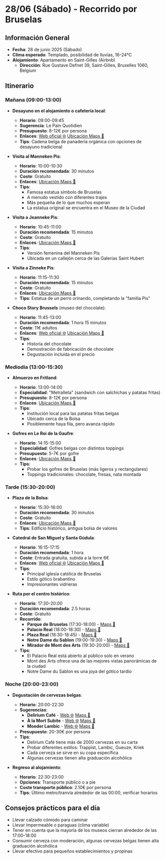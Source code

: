 # 28/06 (Sábado) - Recorrido por Bruselas

## Información General
- **Fecha**: 28 de junio 2025 (Sábado)
- **Clima esperado**: Templado, posibilidad de lluvias, 16-24°C
- **Alojamiento**: Apartamento en Saint-Gilles (Airbnb)
  * **Dirección**: Rue Gustave Defnet 39, Saint-Gilles, Bruxelles 1060, Belgium

## Itinerario

### Mañana (09:00-13:00)
* **Desayuno en el alojamiento o cafetería local**:
  * **Horario**: 09:00-09:45
  * **Sugerencia**: Le Pain Quotidien
  * **Presupuesto**: 8-12€ por persona
  * **Enlaces**: [Web oficial 🌐](https://www.lepainquotidien.com) [Ubicación Maps 📍](https://www.google.com/maps/dir/?api=1&destination=Le+Pain+Quotidien+Brussels&travelmode=walking)
  * **Tips**: Cadena belga de panadería orgánica con opciones de desayuno tradicional

* **Visita al Manneken Pis**:
  * **Horario**: 10:00-10:30
  * **Duración recomendada**: 30 minutos
  * **Coste**: Gratuito
  * **Enlaces**: [Ubicación Maps 📍](https://www.google.com/maps/dir/?api=1&destination=Manneken+Pis+Brussels&travelmode=walking)
  * **Tips**: 
    * Famosa estatua símbolo de Bruselas
    * A menudo vestido con diferentes trajes
    * Más pequeña de lo que muchos esperan
    * La estatua original se encuentra en el Museo de la Ciudad

* **Visita a Jeanneke Pis**:
  * **Horario**: 10:45-11:00
  * **Duración recomendada**: 15 minutos
  * **Coste**: Gratuito
  * **Enlaces**: [Ubicación Maps 📍](https://www.google.com/maps/dir/?api=1&destination=Jeanneke+Pis+Brussels&travelmode=walking)
  * **Tips**: 
    * Versión femenina del Manneken Pis
    * Ubicada en un callejón cerca de las Galerías Saint Hubert

* **Visita a Zinneke Pis**:
  * **Horario**: 11:15-11:30
  * **Duración recomendada**: 15 minutos
  * **Coste**: Gratuito
  * **Enlaces**: [Ubicación Maps 📍](https://www.google.com/maps/dir/?api=1&destination=Zinneke+Pis+Brussels&travelmode=walking)
  * **Tips**: Estatua de un perro orinando, completando la "familia Pis"

* **Choco Story Brussels** (museo del chocolate):
  * **Horario**: 11:45-13:00
  * **Duración recomendada**: 1 hora 15 minutos
  * **Coste**: 11€ adultos
  * **Enlaces**: [Web oficial 🌐](https://www.choco-story-brussels.be) [Ubicación Maps 📍](https://www.google.com/maps/dir/?api=1&destination=Choco+Story+Brussels&travelmode=walking)
  * **Tips**: 
    * Historia del chocolate
    * Demostración de fabricación de chocolate
    * Degustación incluida en el precio

### Mediodía (13:00-15:30)
* **Almuerzo en Fritland**:
  * **Horario**: 13:00-14:00
  * **Especialidad**: "Metralleta" (sandwich con salchichas y patatas fritas)
  * **Presupuesto**: 8-12€ por persona
  * **Enlaces**: [Ubicación Maps 📍](https://www.google.com/maps/dir/?api=1&destination=Fritland+Brussels&travelmode=walking)
  * **Tips**: 
    * Institución local para las patatas fritas belgas
    * Ubicado cerca de la Bolsa
    * Posiblemente haya fila, pero avanza rápido

* **Gofres en Le Roi de la Gaufre**:
  * **Horario**: 14:15-15:00
  * **Especialidad**: Gofres belgas con distintos toppings
  * **Presupuesto**: 5-7€ por gofre
  * **Enlaces**: [Ubicación Maps 📍](https://www.google.com/maps/dir/?api=1&destination=Le+Roi+de+la+Gaufre+Brussels&travelmode=walking)
  * **Tips**: 
    * Probar los gofres de Bruselas (más ligeros y rectangulares)
    * Toppings tradicionales: chocolate, fresas, nata montada

### Tarde (15:30-20:00)
* **Plaza de la Bolsa**:
  * **Horario**: 15:30-16:00
  * **Duración recomendada**: 30 minutos
  * **Coste**: Gratuito
  * **Enlaces**: [Ubicación Maps 📍](https://www.google.com/maps/dir/?api=1&destination=Brussels+Stock+Exchange&travelmode=walking)
  * **Tips**: Edificio histórico, antigua bolsa de valores

* **Catedral de San Miguel y Santa Gúdula**:
  * **Horario**: 16:15-17:15
  * **Duración recomendada**: 1 hora
  * **Coste**: Entrada gratuita, subida a la torre 6€
  * **Enlaces**: [Web oficial 🌐](https://www.cathedralisbruxellensis.be) [Ubicación Maps 📍](https://www.google.com/maps/dir/?api=1&destination=Cathedral+of+St.+Michael+and+St.+Gudula+Brussels&travelmode=walking)
  * **Tips**: 
    * Principal iglesia católica de Bruselas
    * Estilo gótico brabantino
    * Impresionantes vidrieras

* **Ruta por el centro histórico**:
  * **Horario**: 17:30-20:00
  * **Duración recomendada**: 2.5 horas
  * **Coste**: Gratuito
  * **Recorrido**:
    * **Parque de Bruselas** (17:30-18:00) - [Maps 📍](https://www.google.com/maps/dir/?api=1&destination=Brussels+Park&travelmode=walking)
    * **Palacio Real** (18:00-18:30) - [Maps 📍](https://www.google.com/maps/dir/?api=1&destination=Royal+Palace+Brussels&travelmode=walking)
    * **Plaza Real** (18:30-18:45) - [Maps 📍](https://www.google.com/maps/dir/?api=1&destination=Place+Royale+Brussels&travelmode=walking)
    * **Notre Dame du Sablon** (19:00-19:30) - [Maps 📍](https://www.google.com/maps/dir/?api=1&destination=Church+of+Our+Blessed+Lady+of+the+Sablon+Brussels&travelmode=walking)
    * **Mirador de Mont des Arts** (19:30-20:00) - [Maps 📍](https://www.google.com/maps/dir/?api=1&destination=Mont+des+Arts+Brussels&travelmode=walking)
  * **Tips**: 
    * El Palacio Real está abierto al público solo en verano
    * Mont des Arts ofrece una de las mejores vistas panorámicas de la ciudad
    * Notre Dame du Sablon es una joya del gótico tardío

### Noche (20:00-23:00)
* **Degustación de cervezas belgas**:
  * **Horario**: 20:00-22:30
  * **Sugerencias**: 
    * **Delirium Café** - [Web 🌐](https://deliriumvillage.com) [Maps 📍](https://www.google.com/maps/dir/?api=1&destination=Delirium+Cafe+Brussels&travelmode=walking)
    * **À la Mort Subite** - [Web 🌐](https://alamortsubite.com) [Maps 📍](https://www.google.com/maps/dir/?api=1&destination=A+la+Mort+Subite+Brussels&travelmode=walking)
    * **Moeder Lambic** - [Web 🌐](https://moederlambic.com) [Maps 📍](https://www.google.com/maps/dir/?api=1&destination=Moeder+Lambic+Brussels&travelmode=walking)
  * **Presupuesto**: 20-30€ por persona
  * **Tips**: 
    * Delirium Café tiene más de 2000 cervezas en su carta
    * Probar diferentes estilos: Trappist, Lambic, Gueuze, Kriek
    * Cada cerveza se sirve en su copa específica
    * Algunas cervezas tienen alta graduación alcohólica

* **Regreso al alojamiento**:
  * **Horario**: 22:30-23:00
  * **Opciones**: Transporte público o a pie
  * **Coste transporte público**: 2.10€ por persona
  * **Tips**: Último metro/tranvía alrededor de las 00:00, verificar horarios

## Consejos prácticos para el día
- Llevar calzado cómodo para caminar
- Llevar impermeable o paraguas (clima variable)
- Tener en cuenta que la mayoría de los museos cierran alrededor de las 17:00-18:00
- Consumir cerveza con moderación, algunas cervezas belgas tienen alta graduación alcohólica
- Llevar efectivo para pequeños establecimientos y propinas
